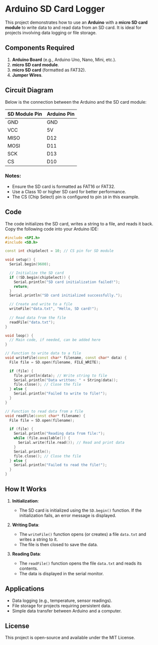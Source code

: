 
# Arduino SD Card Logger

This project demonstrates how to use an **Arduino** with a **micro SD card module** to write data to and read data from an SD card. It is ideal for projects involving data logging or file storage.

## Components Required

1. **Arduino Board** (e.g., Arduino Uno, Nano, Mini, etc.).
2. **micro SD card module**.
3. **micro SD card** (formatted as FAT32).
4. **Jumper Wires**.

## Circuit Diagram

Below is the connection between the Arduino and the SD card module:

| SD Module Pin | Arduino Pin |
|---------------|-------------|
| GND           | GND         |
| VCC           | 5V          |
| MISO          | D12         |
| MOSI          | D11         |
| SCK           | D13         |
| CS            | D10         |

### Notes:
- Ensure the SD card is formatted as FAT16 or FAT32.
- Use a Class 10 or higher SD card for better performance.
- The CS (Chip Select) pin is configured to pin `10` in this example.

## Code

The code initializes the SD card, writes a string to a file, and reads it back. Copy the following code into your Arduino IDE:

```cpp
#include <SPI.h>
#include <SD.h>

const int chipSelect = 10; // CS pin for SD module

void setup() {
  Serial.begin(9600);

  // Initialize the SD card
  if (!SD.begin(chipSelect)) {
    Serial.println("SD card initialization failed!");
    return;
  }
  Serial.println("SD card initialized successfully.");

  // Create and write to a file
  writeFile("data.txt", "Hello, SD card!");
  
  // Read data from the file
  readFile("data.txt");
}

void loop() {
  // Main code, if needed, can be added here
}

// Function to write data to a file
void writeFile(const char* filename, const char* data) {
  File file = SD.open(filename, FILE_WRITE);

  if (file) {
    file.println(data); // Write string to file
    Serial.println("Data written: " + String(data));
    file.close(); // Close the file
  } else {
    Serial.println("Failed to write to file!");
  }
}

// Function to read data from a file
void readFile(const char* filename) {
  File file = SD.open(filename);

  if (file) {
    Serial.println("Reading data from file:");
    while (file.available()) {
      Serial.write(file.read()); // Read and print data
    }
    Serial.println();
    file.close(); // Close the file
  } else {
    Serial.println("Failed to read the file!");
  }
}
```

## How It Works

1. **Initialization**:
   - The SD card is initialized using the `SD.begin()` function. If the initialization fails, an error message is displayed.

2. **Writing Data**:
   - The `writeFile()` function opens (or creates) a file `data.txt` and writes a string to it.
   - The file is then closed to save the data.

3. **Reading Data**:
   - The `readFile()` function opens the file `data.txt` and reads its contents.
   - The data is displayed in the serial monitor.

## Applications

- Data logging (e.g., temperature, sensor readings).
- File storage for projects requiring persistent data.
- Simple data transfer between Arduino and a computer.

## License

This project is open-source and available under the MIT License.
